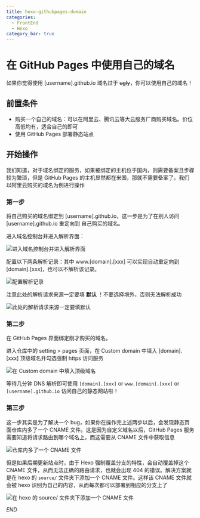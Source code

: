 ```yaml
---
title: hexo-githubpages-domain
categories:
  - FrontEnd
  - Hexo
category_bar: true
---
```


# 在 GitHub Pages 中使用自己的域名

如果你觉得使用 [username].github.io 域名过于 ~~ugly~~，你可以使用自己的域名！

## 前置条件

- 购买一个自己的域名：可以在阿里云、腾讯云等大云服务厂商购买域名。价位高低均有，适合自己的即可
- 使用 GitHub Pages 部署静态站点

## 开始操作

我们知道，对于域名绑定的服务，如果被绑定的主机位于国内，则需要备案且步骤较为繁琐，但是 GitHub Pages 的主机显然都在米国，那就不需要备案了。我们以阿里云购买的域名为例进行操作

### 第一步

将自己购买的域名绑定到 [username].github.io，这一步是为了在别人访问 [username].github.io 重定向到 自己购买的域名。

进入域名控制台并进入解析界面：

![进入域名控制台并进入解析界面](https://dwj-oss.oss-cn-nanjing.aliyuncs.com/images/202403101115508.png)

配置以下两条解析记录：其中 www.[domain].[xxx] 可以实现自动重定向到 [domain].[xxx]，也可以不解析该记录。

![配置解析记录](https://dwj-oss.oss-cn-nanjing.aliyuncs.com/images/202403101117553.png)

注意此处的解析请求来源一定要填 **默认** ！不要选择境外，否则无法解析成功

![此处的解析请求来源一定要填默认](https://dwj-oss.oss-cn-nanjing.aliyuncs.com/images/202403101120914.png)

### 第二步

在 GitHub Pages 界面绑定刚才购买的域名。

进入仓库中的 setting > pages 页面，在 Custom domain 中填入 [domain].[xxx] 顶级域名并勾选强制 https 访问服务

![在 Custom domain 中填入顶级域名](https://dwj-oss.oss-cn-nanjing.aliyuncs.com/images/202403101124296.png)

等待几分钟 DNS 解析即可使用 `[domain].[xxx]` or `www.[domain].[xxx]` or `[username].github.io` 访问自己的静态网站啦！

### 第三步

这一步其实是为了解决一个 bug，如果你在操作完上述两步以后，会发现静态页面仓库内多了一个 CNAME 文件。这是因为自定义域名以后，GitHub Pages 服务需要知道将请求路由到哪个域名上，而这需要从 CNAME 文件中获取信息

![仓库内多了一个 CNAME 文件](https://dwj-oss.oss-cn-nanjing.aliyuncs.com/images/202403101223383.png)

但是如果后期更新站点时，由于 Hexo 强制覆盖分支的特性，会自动覆盖掉这个 CNAME 文件，从而无法正确的路由请求，也就会出现 404 的错误。解决方案就是在 hexo 的 `source/` 文件夹下添加一个 CNAME 文件。这样该 CNAME 文件就会被 hexo 识别为自己的内容，从而每次都可以部署到相应的分支上了

![在 hexo 的 source/ 文件夹下添加一个 CNAME 文件](https://dwj-oss.oss-cn-nanjing.aliyuncs.com/images/202403101140516.png)

$END$